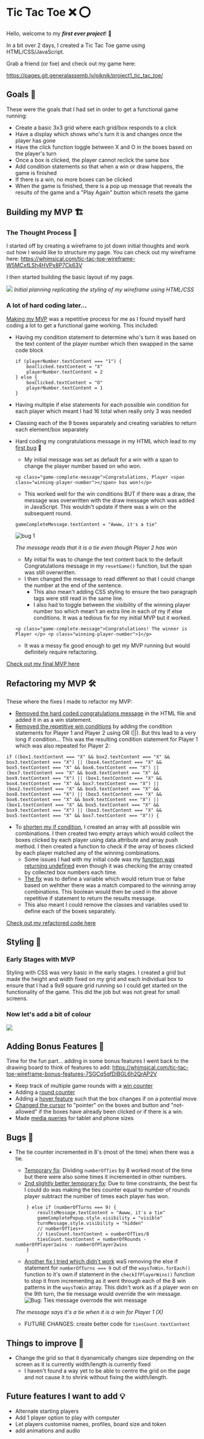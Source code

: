 # Tic Tac Toe :x: :o:
Hello, welcome to my ***first ever project***! :tada: 

In a bit over 2 days, I created a Tic Tac Toe game using HTML/CSS/JavaScript.

Grab a friend (or foe) and check out my game here: 

https://pages.git.generalassemb.ly/piknik/project1_tic_tac_toe/

## Goals :rocket:
These were the goals that I had set in order to get a functional game running: 
* Create a basic 3x3 grid where each grid/box responds to a click 
* Have a display which shows who's turn it is and changes once the player has gone
* Have the click function toggle between X and O in the boxes based on the player's turn 
* Once a box is clicked, the player cannot reclick the same box 
* Add condition statements so that when a win or draw happens, the game is finished 
* If there is a win, no more boxes can be clicked
* When the game is finished, there is a pop up message that reveals the results of the game and a "Play Again" button which resets the game

## Building my MVP :building_construction:

### The Thought Process :thought_balloon:
I started off by creating a wireframe to jot down initial thoughts and work out how I would like to structure my page. You can check out my wireframe here: https://whimsical.com/tic-tac-toe-wireframe-W5MCxfLSh4HVPx8P7Ck63V

I then started building the basic layout of my page.

![](README%20images/Screenshot%201%20Initial%20Planning%202023-02-22%20at%201.55.56%20pm.png)
*Initial planning replicating the styling of my wireframe using HTML/CSS*

### A lot of hard coding later...
[Making my MVP](https://git.generalassemb.ly/piknik/project1_tic_tac_toe/commit/d54b0414878379287eb949f341e99f591556204b) was a repetitive process for me as I found myself hard coding a lot to get a functional game working. This included: 
* Having my condition statement to determine who's turn it was based on the text content of the player number which then swapped in the same code block 
    ```
    if (playerNumber.textContent === "1") {
        boxClicked.textContent = "X"
        playerNumber.textContent = 2
    } else {
        boxClicked.textContent = "O"
        playerNumber.textContent = 1 
    }
    ```
* Having multiple if else statements for each possible win condition for each player which meant I had 16 total when really only 3 was needed 
* Classing each of the 9 boxes separately and creating variables to return each element/box separately 
* Hard coding my congratulations message in my HTML which lead to my [first bug](https://git.generalassemb.ly/piknik/project1_tic_tac_toe/commit/f86091a81da32e9c49f93c8f487707fcf6ed705f) :bug:
    - My initial message was set as default for a win with a span to change the player number based on who won. 
    ```
    <p class="game-complete-message">Congratulations, Player <span class="winning-player-number"></span> has won!</p>
    ```
    - This worked well for the win conditions BUT if there was a draw, the message was overwritten with the draw message which was added in JavaScript. This wouldn't update if there was a win on the subsequent round. 
    ```
    gameCompleteMessage.textContent = "Awww, it's a tie"
    ```

    ![bug 1](README%20images/First%20Bug%20Screenshot%202023-02-22%20at%204.19.49%20pm.png)
    
    *The message reads that it is a tie even though Player 2 has won*


    - My initial fix was to change the text content back to the default Congratulations message in my `resetGame()` function, but the span was still overwritten. 
    - I then changed the message to read different so that I could change the number at the end of the sentence. 
        - This also mean't adding CSS styling to ensure the two paragraph tags were still read in the same line. 
        - I also had to toggle between the visibility of the winning player number too which mean't an extra line in each of my if else conditions. It was a tedious fix for my initial MVP but it worked. 
    ```
    <p class="game-complete-message">Congratulations! The winner is Player </p> <p class="winning-player-number">1</p>
    ```
    - It was a messy fix good enough to get my MVP running but would definitely require refactoring.

[Check out my final MVP here](https://git.generalassemb.ly/piknik/project1_tic_tac_toe/commit/f86091a81da32e9c49f93c8f487707fcf6ed705f)

## Refactoring my MVP :hammer_and_wrench:	
These where the fixes I made to refactor my MVP:
* [Removed the hard coded congratulations message](https://git.generalassemb.ly/piknik/project1_tic_tac_toe/commit/4790a722ed0490da94deec71d2cc584a428555a9) in the HTML file and added it in as a win statement.
* [Removed the repetitive win conditions](https://git.generalassemb.ly/piknik/project1_tic_tac_toe/commit/f3dcebab1c47c8e9d27ea827e48519eba84fad4a) by adding the condition statements for Player 1 and Player 2 using OR (||). But this lead to a very long if condition... This was the resulting condition statement for Player 1 which was also repeated for Player 2:
```
if ((box1.textContent === "X" && box2.textContent === "X" && box3.textContent === "X") || (box4.textContent === "X" && box5.textContent === "X" && box6.textContent === "X") || (box7.textContent === "X" && box8.textContent === "X" && box9.textContent === "X") || (box1.textContent === "X" && box4.textContent === "X" && box7.textContent === "X") || (box2.textContent === "X" && box5.textContent === "X" && box8.textContent === "X") || (box3.textContent === "X" && box6.textContent === "X" && box9.textContent === "X") || (box1.textContent === "X" && box5.textContent === "X" && box9.textContent === "X") || (box3.textContent === "X" && box5.textContent === "X" && box7.textContent === "X")) {
```
* To [shorten my if condition](https://git.generalassemb.ly/piknik/project1_tic_tac_toe/commit/72854317dcf50081badbca43842bb79a788081be), I created an array with all possible win combinations. I then created two empty arrays which would collect the boxes clicked by each player using data attribute and array push method. I then created a function to check if the array of boxes clicked by each player matched any of the winning combinations. 
    - Some issues I had with my initial code was my [function was returning undefined](https://git.generalassemb.ly/piknik/project1_tic_tac_toe/commit/c35be9091aab03e71018b66d433f067c834f0fdd) even though it was checking the array created by collected box numbers each time. 
    - [The fix](https://git.generalassemb.ly/piknik/project1_tic_tac_toe/commit/72854317dcf50081badbca43842bb79a788081be) was to define a variable which would return true or false based on wehther there was a match compared to the winning array combinations. This boolean would then be used in the above repetitive if statement to return the results message.
    - This also meant I could remove the classes and variables used to define each of the boxes separately.

[Check out my refactored code here](https://git.generalassemb.ly/piknik/project1_tic_tac_toe/commit/72854317dcf50081badbca43842bb79a788081be)

## Styling :art:
### Early Stages with MVP 
Styling with CSS was very basic in the early stages. I created a grid but made the height and width fixed on my grid and each individual box to ensure that I had a 9x9 square grid running so I could get started on the functionality of the game. This did the job but was not great for small screens.
### Now let's add a bit of colour
![](README%20images/Styling%20Screenshot%202023-02-23%20at%2011.23.33%20pm.png)


## Adding Bonus Features :gift:
Time for the fun part...  adding in some bonus features
I went back to the drawing board to think of features to add:
https://whimsical.com/tic-tac-toe-wireframe-bonus-features-7SGCq5qfDiBGL6h2QrAP2V

* Keep track of multiple game rounds with a [win counter](https://git.generalassemb.ly/piknik/project1_tic_tac_toe/commit/ba979167876b4633a2a3fc4537a20f6b50f4ef17)
* Adding a [round counter](https://git.generalassemb.ly/piknik/project1_tic_tac_toe/commit/b3ebb66dd1e3cfdc1da110509746b694c225d2be) 
* Adding a [hover feature](https://git.generalassemb.ly/piknik/project1_tic_tac_toe/commit/eca1676c78e1a86b25d4027a455d55842ec47fef) such that the box changes if on a potential move
* [Changed the cursor](https://git.generalassemb.ly/piknik/project1_tic_tac_toe/commit/788a996a3b89034bfa984bd9e4b9bf7a57c58d41) to "pointer" on the boxes and button and "not-allowed" if the boxes have already been clicked or if there is a win.
* Made [media queries](https://git.generalassemb.ly/piknik/project1_tic_tac_toe/commit/71d10d5e33f8eac1a81ce8b68e38541a7645c2c7) for tablet and phone sizes 

## Bugs :bug:
* The tie counter incremented in 8's (most of the time) when there was a tie. 
    - [Temporary fix](https://git.generalassemb.ly/piknik/project1_tic_tac_toe/commit/ba979167876b4633a2a3fc4537a20f6b50f4ef17): Dividing `numberOfTies` by 8 worked most of the time but there were also some times it incremented in other numbers.
    - [2nd slightly better temporary fix](https://git.generalassemb.ly/piknik/project1_tic_tac_toe/commit/7d64cb5fc1ca87a212437156dfb090431c7a42f7): Due to time constraints, the best fix I could do was making the ties counter equal to number of rounds player subtract the number of times each player has won.
    ```
        } else if (numberOfTurns === 9) {
            resultsMessage.textContent = "Awww, it's a tie"
            gameCompletePopup.style.visibility = "visible"
            turnMessage.style.visibility = "hidden"
            // numberOfTies++
            // tiesCount.textContent = numberOfTies/8 
            tiesCount.textContent = numberOfRounds - numberOfPlayer1wins - numberOfPlayer2wins
        }
    ```
    - [Another fix I tried which didn't work](https://git.generalassemb.ly/piknik/project1_tic_tac_toe/commit/9aa3735630ed4bd71575a301fb0684052104bfcd) waS removing the else if statement for `numberOfTurns === 9` out of the  `waysToWin.forEach()` function to it's own if statement in the `checkIfPlayerWins()` function to stop it from incrementing as it went through each of the 8 win patterns in the `waysToWin` array. This didn't work as if a player won on the 9th turn, the tie message would override the win message. 
    ![Bug: Ties message overrode the win message](README%20images/Bug%20tie%20message%20override%20win%20Screenshot%202023-02-24%20at%2011.16.20%20am.png) 
    
    *The message says it's a tie when it is a win for Player 1 (X)*
    - FUTURE CHANGES: create better code for `tiesCount.textContent`

## Things to improve :memo:
* Change the grid so that it dyanamically changes size depending on the screen as it is currently width/length is currently fixed
    - I haven't found a way yet to be able to centre the grid on the page and not cause it to shrink without fixing the width/length.

## Future features I want to add :bulb:
* Alternate starting players
* Add 1 player option to play with computer
* Let players customise names, profiles, board size and token
* add animations and audio 

